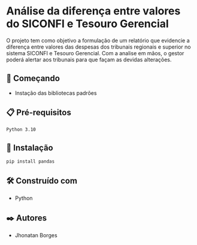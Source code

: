 # Análise da diferença entre valores do SICONFI e Tesouro Gerencial

O projeto tem como objetivo a formulação de um relatório que evidencie a diferença entre valores das despesas dos  tribunais regionais e superior no sistema SICONFI e Tesouro Gerencial. Com a analise em mãos, o gestor poderá alertar aos tribunais para que façam as devidas alterações.

## 🚀 Começando

- Instação das bibliotecas padrões

## 📋 Pré-requisitos


```
Python 3.10
```

## 🔧 Instalação

```
pip install pandas
```


## 🛠️ Construído com

- Python
## ✒️ Autores

- Jhonatan Borges
